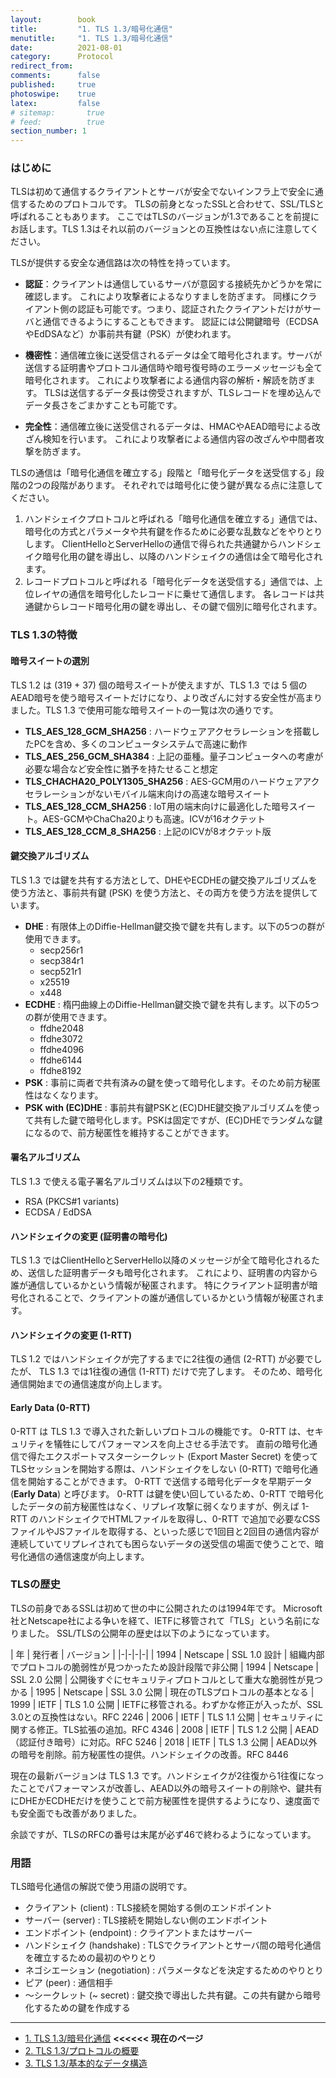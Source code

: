 ```yaml
---
layout:        book
title:         "1. TLS 1.3/暗号化通信"
menutitle:     "1. TLS 1.3/暗号化通信"
date:          2021-08-01
category:      Protocol
redirect_from:
comments:      false
published:     true
photoswipe:    true
latex:         false
# sitemap:       true
# feed:          true
section_number: 1
---
```


### はじめに

TLSは初めて通信するクライアントとサーバが安全でないインフラ上で安全に通信するためのプロトコルです。
TLSの前身となったSSLと合わせて、SSL/TLSと呼ばれることもあります。
ここではTLSのバージョンが1.3であることを前提にお話します。TLS 1.3はそれ以前のバージョンとの互換性はない点に注意してください。

TLSが提供する安全な通信路は次の特性を持っています。

- **認証**：クライアントは通信しているサーバが意図する接続先かどうかを常に確認します。
  これにより攻撃者によるなりすましを防ぎます。
  同様にクライアント側の認証も可能です。つまり、認証されたクライアントだけがサーバと通信できるようにすることもできます。
  認証には公開鍵暗号（ECDSAやEdDSAなど）か事前共有鍵（PSK）が使われます。

- **機密性**：通信確立後に送受信されるデータは全て暗号化されます。サーバが送信する証明書やプロトコル通信時や暗号復号時のエラーメッセージも全て暗号化されます。
  これにより攻撃者による通信内容の解析・解読を防ぎます。
  TLSは送信するデータ長は傍受されますが、TLSレコードを埋め込んでデータ長さをごまかすことも可能です。

- **完全性**：通信確立後に送受信されるデータは、HMACやAEAD暗号による改ざん検知を行います。
  これにより攻撃者による通信内容の改ざんや中間者攻撃を防ぎます。


TLSの通信は「暗号化通信を確立する」段階と「暗号化データを送受信する」段階の2つの段階があります。
それぞれでは暗号化に使う鍵が異なる点に注意してください。

1. ハンドシェイクプロトコルと呼ばれる「暗号化通信を確立する」通信では、暗号化の方式とパラメータや共有鍵を作るために必要な乱数などをやりとりします。
  ClientHelloとServerHelloの通信で得られた共通鍵からハンドシェイク暗号化用の鍵を導出し、以降のハンドシェイクの通信は全て暗号化されます。
2. レコードプロトコルと呼ばれる「暗号化データを送受信する」通信では、上位レイヤの通信を暗号化したレコードに乗せて通信します。
  各レコードは共通鍵からレコード暗号化用の鍵を導出し、その鍵で個別に暗号化されます。


### TLS 1.3の特徴

#### 暗号スイートの選別
TLS 1.2 は (319 + 37) 個の暗号スイートが使えますが、TLS 1.3 では 5 個のAEAD暗号を使う暗号スイートだけになり、より改ざんに対する安全性が高まりました。TLS 1.3 で使用可能な暗号スイートの一覧は次の通りです。
  - **TLS_AES_128_GCM_SHA256** : ハードウェアアクセラレーションを搭載したPCを含め、多くのコンピュータシステムで高速に動作
  - **TLS_AES_256_GCM_SHA384** : 上記の亜種。量子コンピュータへの考慮が必要な場合など安全性に猶予を持たせること想定
  - **TLS_CHACHA20_POLY1305_SHA256** : AES-GCM用のハードウェアアクセラレーションがないモバイル端末向けの高速な暗号スイート
  - **TLS_AES_128_CCM_SHA256** : IoT用の端末向けに最適化した暗号スイート。AES-GCMやChaCha20よりも高速。ICVが16オクテット
  - **TLS_AES_128_CCM_8_SHA256** : 上記のICVが8オクテット版

#### 鍵交換アルゴリズム
TLS 1.3 では鍵を共有する方法として、DHEやECDHEの鍵交換アルゴリズムを使う方法と、事前共有鍵 (PSK) を使う方法と、その両方を使う方法を提供しています。
- **DHE** : 有限体上のDiffie-Hellman鍵交換で鍵を共有します。以下の5つの群が使用できます。
  - secp256r1
  - secp384r1
  - secp521r1
  - x25519
  - x448
- **ECDHE** : 楕円曲線上のDiffie-Hellman鍵交換で鍵を共有します。以下の5つの群が使用できます。
  - ffdhe2048
  - ffdhe3072
  - ffdhe4096
  - ffdhe6144
  - ffdhe8192
- **PSK** : 事前に両者で共有済みの鍵を使って暗号化します。そのため前方秘匿性はなくなります。
- **PSK with (EC)DHE** : 事前共有鍵PSKと(EC)DHE鍵交換アルゴリズムを使って共有した鍵で暗号化します。PSKは固定ですが、(EC)DHEでランダムな鍵になるので、前方秘匿性を維持することができます。

#### 署名アルゴリズム
TLS 1.3 で使える電子署名アルゴリズムは以下の2種類です。
- RSA (PKCS#1 variants)
- ECDSA / EdDSA

#### ハンドシェイクの変更 (証明書の暗号化)
TLS 1.3 ではClientHelloとServerHello以降のメッセージが全て暗号化されるため、送信した証明書データも暗号化されます。
これにより、証明書の内容から誰が通信しているかという情報が秘匿されます。
特にクライアント証明書が暗号化されることで、クライアントの誰が通信しているかという情報が秘匿されます。

#### ハンドシェイクの変更 (1-RTT)
TLS 1.2 ではハンドシェイクが完了するまでに2往復の通信 (2-RTT) が必要でしたが、
TLS 1.3 では1往復の通信 (1-RTT) だけで完了します。
そのため、暗号化通信開始までの通信速度が向上します。

#### Early Data (0-RTT)
0-RTT は TLS 1.3 で導入された新しいプロトコルの機能です。
0-RTT は、セキュリティを犠牲にしてパフォーマンスを向上させる手法です。
直前の暗号化通信で得たエクスポートマスターシークレット (Export Master Secret) を使ってTLSセッションを開始する際は、ハンドシェイクをしない (0-RTT) で暗号化通信を開始することができます。
0-RTT で送信する暗号化データを早期データ (**Early Data**) と呼びます。
0-RTT は鍵を使い回しているため、0-RTT で暗号化したデータの前方秘匿性はなく、リプレイ攻撃に弱くなりますが、例えば 1-RTT のハンドシェイクでHTMLファイルを取得し、0-RTT で追加で必要なCSSファイルやJSファイルを取得する、といった感じで1回目と2回目の通信内容が連続していてリプレイされても困らないデータの送受信の場面で使うことで、暗号化通信の通信速度が向上します。

<!-- 
TLS 1.3 と 0-RTT のこわ〜い話
https://www.slideshare.net/kazuho/tls-13-0rtt
-->

### TLSの歴史

TLSの前身であるSSLは初めて世の中に公開されたのは1994年です。
Microsoft社とNetscape社による争いを経て、IETFに移管されて「TLS」という名前になりました。
SSL/TLSの公開年の歴史は以下のようになっています。

| 年 | 発行者 | バージョン |
|-|-|-|-|
| 1994 | Netscape | SSL 1.0 設計 | 組織内部でプロトコルの脆弱性が見つかったため設計段階で非公開
| 1994 | Netscape | SSL 2.0 公開 | 公開後すぐにセキュリティプロトコルとして重大な脆弱性が見つかる
| 1995 | Netscape | SSL 3.0 公開 | 現在のTLSプロトコルの基本となる
| 1999 | IETF | TLS 1.0 公開 | IETFに移管される。わずかな修正が入ったが、SSL 3.0との互換性はない。RFC 2246
| 2006 | IETF | TLS 1.1 公開 | セキュリティに関する修正。TLS拡張の追加。RFC 4346
| 2008 | IETF | TLS 1.2 公開 | AEAD（認証付き暗号）に対応。RFC 5246
| 2018 | IETF | TLS 1.3 公開 | AEAD以外の暗号を削除。前方秘匿性の提供。ハンドシェイクの改善。RFC 8446

現在の最新バージョンは TLS 1.3 です。ハンドシェイクが2往復から1往復になったことでパフォーマンスが改善し、AEAD以外の暗号スイートの削除や、鍵共有にDHEかECDHEだけを使うことで前方秘匿性を提供するようになり、速度面でも安全面でも改善がありました。

<!-- https://owasp.org/www-pdf-archive/OWASPLondon20180125_TLSv1.3_Andy_Brodie.pdf -->

余談ですが、TLSのRFCの番号は末尾が必ず46で終わるようになっています。


### 用語

TLS暗号化通信の解説で使う用語の説明です。

- クライアント (client) : TLS接続を開始する側のエンドポイント
- サーバー (server) : TLS接続を開始しない側のエンドポイント
- エンドポイント (endpoint) : クライアントまたはサーバー
- ハンドシェイク (handshake) : TLSでクライアントとサーバ間の暗号化通信を確立するための最初のやりとり
- ネゴシエーション (negotiation) : パラメータなどを決定するためのやりとり
- ピア (peer) : 通信相手
- 〜シークレット (~ secret) : 鍵交換で導出した共有鍵。この共有鍵から暗号化するための鍵を作成する


<!--
SSL/TLS 20年の歩みと動向～ - JPNIC
https://www.nic.ad.jp/ja/newsletter/No59/0800.html
-->

---

- [1. TLS 1.3/暗号化通信](./1-intro) **<<<<<< 現在のページ**
- [2. TLS 1.3/プロトコルの概要](./2-protocol)
- [3. TLS 1.3/基本的なデータ構造](./3-struct)
